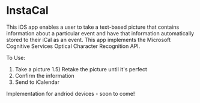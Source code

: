 # InstaCal

This iOS app enables a user to take a text-based picture that contains information about a particular event and have that 
information automatically stored to their iCal as an event. This app implements the Microsoft Cognitive Services Optical 
Character Recognition API.

To Use: 
1) Take a picture 
1.5) Retake the picture until it's perfect
2) Confirm the information 
3) Send to iCalendar

Implementation for andriod devices - soon to come! 
